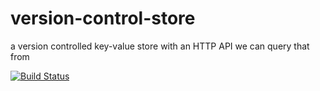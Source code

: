 # version-control-store
a version controlled key-value store with an HTTP API we can query that from  

[![Build Status](https://travis-ci.com/rjesteban/version-control-store.svg?branch=develop)](https://travis-ci.com/rjesteban/version-control-store)
